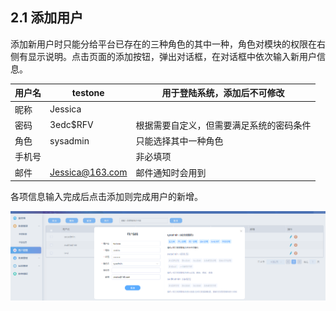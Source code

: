## 2.1 添加用户

添加新用户时只能分给平台已存在的三种角色的其中一种，角色对模块的权限在右侧有显示说明。点击页面的添加按钮，弹出对话框，在对话框中依次输入新用户信息。

| 用户名 | testone                                   | 用于登陆系统，添加后不可修改             |
| ------ | ----------------------------------------- | ---------------------------------------- |
| 昵称   | Jessica                                   |                                          |
| 密码   | 3edc$RFV                                  | 根据需要自定义，但需要满足系统的密码条件 |
| 角色   | sysadmin                                  | 只能选择其中一种角色                     |
| 手机号 |                                           | 非必填项                                 |
| 邮件   | [Jessica@163.com](mailto:Jessica@163.com) | 邮件通知时会用到                         |

各项信息输入完成后点击添加则完成用户的新增。

![](/images/operation/sysmanage/usermanage/usermanage_2.png)
